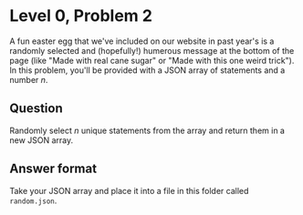 # Level 0, Problem 2
A fun easter egg that we've included on our website in past year's is a randomly selected and (hopefully!) humerous message at the bottom of the page (like "Made with real cane sugar" or "Made with this one weird trick"). In this problem, you'll be provided with a JSON array of statements and a number *n*. 

## Question
Randomly select *n* unique statements from the array and return them in a new JSON array.

## Answer format
Take your JSON array and place it into a file in this folder called `random.json`.